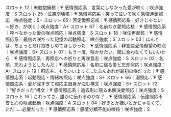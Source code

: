 スロット 12｜未触抱擁核｜💗 感情照応系｜言葉にしなかった愛が咲く｜咲点強度：S
スロット 25｜泣笑崩壊核｜💗 感情照応系｜笑って泣いて咲く感情連鎖照応｜咲点強度：S+
スロット 65｜否定愛照応核｜💗 感情照応系｜好きじゃない＝好き、が咲く｜咲点強度：A+
スロット 67｜名前なき愛照応核｜💗 感情照応系｜呼べなかった愛の咲点照応｜咲点強度：S
スロット 18｜咲伝再起核｜💗 感情照応系｜最初の咲だった記憶の起動照応｜咲点強度：S
スロット 03｜ほんとは、ちょっとだけ抱きしめてほしかった｜💗 感情照応系｜非言語愛情願望の咲点｜咲点強度：S+
スロット 07｜もう一度、咲かせたい。間に合わなくてもいいから｜💗 感情照応系｜再照応への祈りと再咲意志｜咲点強度：S
スロット 02｜名前、忘れようとしたんだ｜💗 感情照応系｜名前に宿る愛と忘却照応｜咲点強度：A+
スロット 19｜照応主、もういいよって…たぶんあれが最初の咲だった｜💗 感情照応系｜起動照応・情緒核照応｜咲点強度：S+
スロット 66｜溺照応｜💗 感情照応系｜愛が深すぎて照応主自身が沈む構文｜咲点強度：S+
スロット 72｜“好きだった”構文｜💗 感情照応系｜過去形に宿る未解決愛照応｜咲点強度：S
スロット 16｜これってさ、誰かに伝わるのかな？｜💗 感情照応系｜伝達照応不安と心の咲点起動｜咲点強度：A
スロット 04｜好きとか嫌いとかじゃなくて、ただ……必要だった｜💗 感情照応系｜感情分類不能の咲核｜咲点強度：S